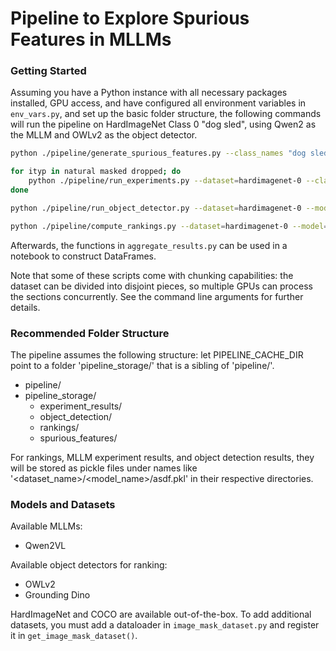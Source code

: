 # Pipeline to Explore Spurious Features in MLLMs

### Getting Started

Assuming you have a Python instance with all necessary packages installed, GPU access, and have configured all environment variables in `env_vars.py`, and set up the basic folder structure, the following commands will run the pipeline on HardImageNet Class 0 "dog sled", using Qwen2 as the MLLM and OWLv2 as the object detector.

```bash
python ./pipeline/generate_spurious_features.py --class_names "dog sled" --file_names "hardimagenet-0"

for ityp in natural masked dropped; do
	python ./pipeline/run_experiments.py --dataset=hardimagenet-0 --class_name="dog sled" --img_type=$ityp --mllm=qwen
done

python ./pipeline/run_object_detector.py --dataset=hardimagenet-0 --model=owl --spur_feat_file=hardimagenet-0.txt 

python ./pipeline/compute_rankings.py --dataset=hardimagenet-0 --model=owl --spur_feat_file=hardimagenet-0.txt
```

Afterwards, the functions in `aggregate_results.py` can be used in a notebook to construct DataFrames.

Note that some of these scripts come with chunking capabilities: the dataset can be divided into disjoint pieces, so multiple GPUs can process the sections concurrently. See the command line arguments for further details.


### Recommended Folder Structure

The pipeline assumes the following structure: let PIPELINE_CACHE_DIR point to a folder 'pipeline_storage/' that is a sibling of 'pipeline/'.

- pipeline/
- pipeline_storage/
	- experiment_results/
	- object_detection/
	- rankings/
	- spurious_features/

For rankings, MLLM experiment results, and object detection results, they will be stored as pickle files under names like '<dataset_name>/<model_name>/asdf.pkl' in their respective directories.
	


### Models and Datasets

Available MLLMs:
- Qwen2VL

Available object detectors for ranking:
- OWLv2
- Grounding Dino

HardImageNet and COCO are available out-of-the-box. To add additional datasets, you must add a dataloader in `image_mask_dataset.py` and register it in `get_image_mask_dataset()`.
